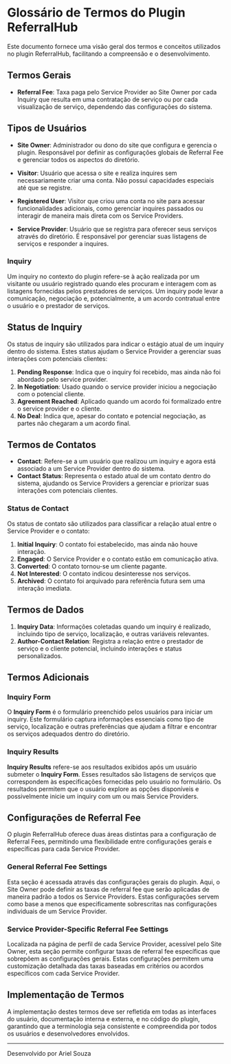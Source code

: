 # Glossário de Termos do Plugin ReferralHub

Este documento fornece uma visão geral dos termos e conceitos utilizados no plugin ReferralHub, facilitando a compreensão e o desenvolvimento.

## Termos Gerais

- **Referral Fee**: Taxa paga pelo Service Provider ao Site Owner por cada Inquiry que resulta em uma contratação de serviço ou por cada visualização de serviço, dependendo das configurações do sistema.

## Tipos de Usuários

- **Site Owner**: Administrador ou dono do site que configura e gerencia o plugin. Responsável por definir as configurações globais de Referral Fee e gerenciar todos os aspectos do diretório.

- **Visitor**: Usuário que acessa o site e realiza inquires sem necessariamente criar uma conta. Não possui capacidades especiais até que se registre.

- **Registered User**: Visitor que criou uma conta no site para acessar funcionalidades adicionais, como gerenciar inquires passados ou interagir de maneira mais direta com os Service Providers.

- **Service Provider**: Usuário que se registra para oferecer seus serviços através do diretório. É responsável por gerenciar suas listagens de serviços e responder a inquires.


### Inquiry
Um inquiry no contexto do plugin refere-se à ação realizada por um visitante ou usuário registrado quando eles procuram e interagem com as listagens fornecidas pelos prestadores de serviços. Um inquiry pode levar a comunicação, negociação e, potencialmente, a um acordo contratual entre o usuário e o prestador de serviços.


## Status de Inquiry

Os status de inquiry são utilizados para indicar o estágio atual de um inquiry dentro do sistema. Estes status ajudam o Service Provider a gerenciar suas interações com potenciais clientes:

1. **Pending Response**: Indica que o inquiry foi recebido, mas ainda não foi abordado pelo service provider.
2. **In Negotiation**: Usado quando o service provider iniciou a negociação com o potencial cliente.
3. **Agreement Reached**: Aplicado quando um acordo foi formalizado entre o service provider e o cliente.
4. **No Deal**: Indica que, apesar do contato e potencial negociação, as partes não chegaram a um acordo final.


## Termos de Contatos

- **Contact**: Refere-se a um usuário que realizou um inquiry e agora está associado a um Service Provider dentro do sistema.
- **Contact Status**: Representa o estado atual de um contato dentro do sistema, ajudando os Service Providers a gerenciar e priorizar suas interações com potenciais clientes.

### Status de Contact

Os status de contato são utilizados para classificar a relação atual entre o Service Provider e o contato:

1. **Initial Inquiry**: O contato foi estabelecido, mas ainda não houve interação.
2. **Engaged**: O Service Provider e o contato estão em comunicação ativa.
3. **Converted**: O contato tornou-se um cliente pagante.
4. **Not Interested**: O contato indicou desinteresse nos serviços.
5. **Archived**: O contato foi arquivado para referência futura sem uma interação imediata.

## Termos de Dados
1. **Inquiry Data**: Informações coletadas quando um inquiry é realizado, incluindo tipo de serviço, localização, e outras variáveis relevantes.
2. **Author-Contact Relation**: Registra a relação entre o prestador de serviço e o cliente potencial, incluindo interações e status personalizados.


## Termos Adicionais

### Inquiry Form
O **Inquiry Form** é o formulário preenchido pelos usuários para iniciar um inquiry. Este formulário captura informações essenciais como tipo de serviço, localização e outras preferências que ajudam a filtrar e encontrar os serviços adequados dentro do diretório.

### Inquiry Results
**Inquiry Results** refere-se aos resultados exibidos após um usuário submeter o **Inquiry Form**. Esses resultados são listagens de serviços que correspondem às especificações fornecidas pelo usuário no formulário. Os resultados permitem que o usuário explore as opções disponíveis e possivelmente inicie um inquiry com um ou mais Service Providers.


## Configurações de Referral Fee

O plugin ReferralHub oferece duas áreas distintas para a configuração de Referral Fees, permitindo uma flexibilidade entre configurações gerais e específicas para cada Service Provider.

### General Referral Fee Settings

Esta seção é acessada através das configurações gerais do plugin. Aqui, o Site Owner pode definir as taxas de referral fee que serão aplicadas de maneira padrão a todos os Service Providers. Estas configurações servem como base a menos que especificamente sobrescritas nas configurações individuais de um Service Provider.

### Service Provider-Specific Referral Fee Settings

Localizada na página de perfil de cada Service Provider, acessível pelo Site Owner, esta seção permite configurar taxas de referral fee específicas que sobrepõem as configurações gerais. Estas configurações permitem uma customização detalhada das taxas baseadas em critérios ou acordos específicos com cada Service Provider.


## Implementação de Termos

A implementação destes termos deve ser refletida em todas as interfaces do usuário, documentação interna e externa, e no código do plugin, garantindo que a terminologia seja consistente e compreendida por todos os usuários e desenvolvedores envolvidos.

---
Desenvolvido por Ariel Souza
